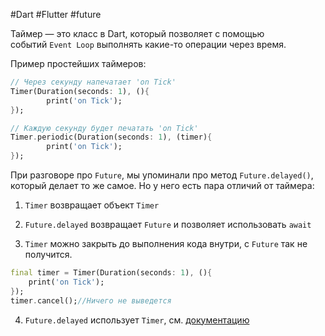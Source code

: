 #Dart #Flutter #future 

Таймер — это класс в Dart, который позволяет c помощью событий `Event Loop` выполнять какие-то операции через время.

Пример простейших таймеров:

```dart
// Через секунду напечатает 'on Tick'
Timer(Duration(seconds: 1), (){
		print('on Tick');
});

// Каждую секунду будет печатать 'on Tick'
Timer.periodic(Duration(seconds: 1), (timer){
		print('on Tick');
});
```

При разговоре про `Future`, мы упоминали про метод `Future.delayed()`, который делает то же самое. Но у него есть пара отличий от таймера:

1. `Timer` возвращает объект `Timer`
    
2. `Future.delayed` возвращает `Future` и позволяет использовать `await`
    
3. `Timer` можно закрыть до выполнения кода внутри, с `Future` так не получится.

```dart
final timer = Timer(Duration(seconds: 1), (){
	print('on Tick');
});
timer.cancel();//Ничего не выведется
```
4. `Future.delayed` использует `Timer`, см. [документацию](https://api.flutter.dev/flutter/dart-async/Future/Future.delayed.html)